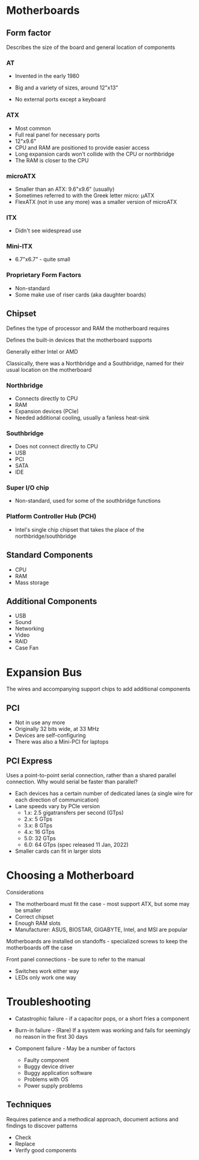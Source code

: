 # Motherboards

## Form factor

Describes the size of the board and general location of components

### AT

* Invented in the early 1980
* Big and a variety of sizes, around 12"x13"

* No external ports except a keyboard

### ATX

* Most common
* Full real panel for necessary ports
* 12"x9.6"
* CPU and RAM are positioned to provide easier access
* Long expansion cards won't collide with the CPU or northbridge
* The RAM is closer to the CPU

### microATX

* Smaller than an ATX: 9.6"x9.6" (usually)
* Sometimes referred to with the Greek letter micro: μATX
* FlexATX (not in use any more) was a smaller version of microATX

### ITX

* Didn't see widespread use

### Mini-ITX

* 6.7"x6.7" - quite small

### Proprietary Form Factors

* Non-standard
* Some make use of riser cards (aka daughter boards)

## Chipset

Defines the type of processor and RAM the motherboard requires

Defines the built-in devices that the motherboard supports

Generally either Intel or AMD

Classically, there was a Northbridge and a Southbridge, named for their usual location on the motherboard

### Northbridge

* Connects directly to CPU
* RAM
* Expansion devices (PCIe)
* Needed additional cooling, usually a fanless heat-sink

### Southbridge

* Does not connect directly to CPU
* USB
* PCI
* SATA
* IDE

### Super I/O chip

* Non-standard, used for some of the southbridge functions

### Platform Controller Hub (PCH)

* Intel's single chip chipset that takes the place of the northbridge/southbridge

## Standard Components

* CPU
* RAM
* Mass storage

## Additional Components

* USB
* Sound
* Networking
* Video
* RAID
* Case Fan

# Expansion Bus

The wires and accompanying support chips to add additional components

## PCI

* Not in use any more
* Originally 32 bits wide, at 33 MHz
* Devices are self-configuring
* There was also a Mini-PCI for laptops

## PCI Express

Uses a point-to-point serial connection, rather than a shared parallel connection. Why would serial be faster than parallel?

* Each devices has a certain number of dedicated lanes (a single wire for each direction of communication)
* Lane speeds vary by PCIe version
  * 1.x: 2.5 gigatransfers per second (GTps)
  * 2.x: 5 GTps
  * 3.x: 8 GTps
  * 4.x: 16 GTps
  * 5.0: 32 GTps
  * 6.0: 64 GTps (spec released 11 Jan, 2022)
* Smaller cards can fit in larger slots

# Choosing a Motherboard

Considerations

* The motherboard must fit the case - most support ATX, but some may be smaller
* Correct chipset
* Enough RAM slots
* Manufacturer: ASUS, BIOSTAR, GIGABYTE, Intel, and MSI are popular

Motherboards are installed on standoffs - specialized screws to keep the motherboards off the case

Front panel connections - be sure to refer to the manual

* Switches work either way
* LEDs only work one way

# Troubleshooting

* Catastrophic failure - if a capacitor pops, or a short fries a component

* Burn-in failure - (Rare) If a system was working and fails for seemingly no reason in the first 30 days
* Component failure - May be a number of factors
  * Faulty component
  * Buggy device driver
  * Buggy application software
  * Problems with OS
  * Power supply problems

## Techniques

Requires patience and a methodical approach, document actions and findings to discover patterns

* Check
* Replace
* Verify good components

